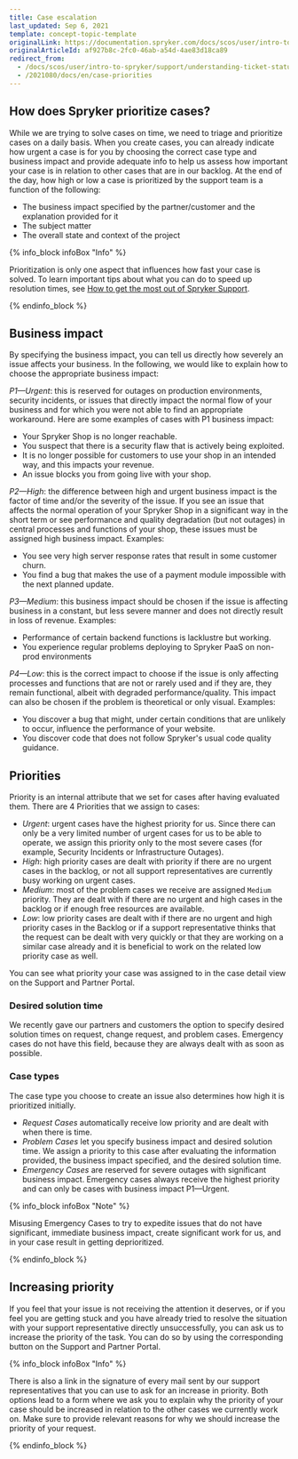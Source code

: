 ```yaml
---
title: Case escalation
last_updated: Sep 6, 2021
template: concept-topic-template
originalLink: https://documentation.spryker.com/docs/scos/user/intro-to-spryker/support/understanding-ticket-status.html#how-are-bug-tickets-prioritized
originalArticleId: af927b8c-2fc0-46ab-a54d-4ae83d18ca89
redirect_from:
  - /docs/scos/user/intro-to-spryker/support/understanding-ticket-status.html#how-are-bug-tickets-prioritized
  - /2021080/docs/en/case-priorities
---
```


## How does Spryker prioritize cases?
While we are trying to solve cases on time, we need to triage and prioritize cases on a daily basis. When you create cases, you can already indicate how urgent a case is for you by choosing the correct case type and business impact and provide adequate info to help us assess how important your case is in relation to other cases that are in our backlog. At the end of the day, how high or low a case is prioritized by the support team is a function of the following:
* The business impact specified by the partner/customer and the explanation provided for it
* The subject matter
* The overall state and context of the project

{% info_block infoBox "Info" %}

Prioritization is only one aspect that influences how fast your case is solved. To learn important tips about what you can do to speed up resolution times, see [How to get the most out of Spryker Support](/docs/scos/user/intro-to-spryker/support/how-to-get-the-most-out-of-spryker-support.html).

{% endinfo_block %}

## Business impact

By specifying the business impact, you can tell us directly how severely an issue affects your business. In the following, we would like to explain how to choose the appropriate business impact:

*P1—Urgent*: this is reserved for outages on production environments, security incidents, or issues that directly impact the normal flow of your business and for which you were not able to find an appropriate workaround.
Here are some examples of cases with P1 business impact:
* Your Spryker Shop is no longer reachable.
* You suspect that there is a security flaw that is actively being exploited.
* It is no longer possible for customers to use your shop in an intended way, and this impacts your revenue.
* An issue blocks you from going live with your shop.

*P2—High*: the difference between high and urgent business impact is the factor of time and/or the severity of the issue. If you see an issue that affects the normal operation of your Spryker Shop in a significant way in the short term or see performance and quality degradation (but not outages) in central processes and functions of your shop, these issues must be assigned high business impact. Examples:
* You see very high server response rates that result in some customer churn.
* You find a bug that makes the use of a payment module impossible with the next planned update.

*P3—Medium*: this business impact should be chosen if the issue is affecting business in a constant, but less severe manner and does not directly result in loss of revenue. Examples:
* Performance of certain backend functions is lacklustre but working.
* You experience regular problems deploying to Spryker PaaS on non-prod environments

*P4—Low*: this is the correct impact to choose if the issue is only affecting processes and functions that are not or rarely used and if they are, they remain functional, albeit with degraded performance/quality. This impact can also be chosen if the problem is theoretical or only visual. Examples:
* You discover a bug that might, under certain conditions that are unlikely to occur, influence the performance of your website.
* You discover code that does not follow Spryker's usual code quality guidance.

## Priorities
Priority is an internal attribute that we set for cases after having evaluated them. There are 4 Priorities that we assign to cases:
* *Urgent*: urgent cases have the highest priority for us. Since there can only be a very limited number of urgent cases for us to be able to operate, we assign this priority only to the most severe cases (for example, Security Incidents or Infrastructure Outages).
* *High*: high priority cases are dealt with priority if there are no urgent cases in the backlog, or not all support representatives are currently busy working on urgent cases.
* *Medium*: most of the problem cases we receive are assigned `Medium` priority. They are dealt with if there are no urgent and high cases in the backlog or if enough free resources are available.
* *Low*: low priority cases are dealt with if there are no urgent and high priority cases in the Backlog or if a support representative thinks that the request can be dealt with very quickly or that they are working on a similar case already and it is beneficial to work on the related low priority case as well.

You can see what priority your case was assigned to in the case detail view on the Support and Partner Portal.

<!--

![image.png](https://cdn.document360.io/9fafa0d5-d76f-40c5-8b02-ab9515d3e879/Images/Documentation/image%28166%29.png)

-->

### Desired solution time
We recently gave our partners and customers the option to specify desired solution times on request, change request, and problem cases. Emergency cases do not have this field, because they are always dealt with as soon as possible.

### Case types
The case type you choose to create an issue also determines how high it is prioritized initially.
* *Request Cases* automatically receive low priority and are dealt with when there is time.
* *Problem Cases* let you specify business impact and desired solution time. We assign a priority to this case after evaluating the information provided, the business impact specified, and the desired solution time.
* *Emergency Cases* are reserved for severe outages with significant business impact. Emergency cases always receive the highest priority and can only be cases with business impact P1—Urgent.

{% info_block infoBox "Note" %}

Misusing Emergency Cases to try to expedite issues that do not have significant, immediate business impact, create significant work for us, and in your case result in getting deprioritized.

{% endinfo_block %}


## Increasing priority
If you feel that your issue is not receiving the attention it deserves, or if you feel you are getting stuck and you have already tried to resolve the situation with your support representative directly unsuccessfully, you can ask us to increase the priority of the task. You can do so by using the corresponding button on the Support and Partner Portal.

<!--
![image.png](https://cdn.document360.io/9fafa0d5-d76f-40c5-8b02-ab9515d3e879/Images/Documentation/image%28165%29.png)
-->

{% info_block infoBox "Info" %}

There is also a link in the signature of every mail sent by our support representatives that you can use to ask for an increase in priority.
Both options lead to a form where we ask you to explain why the priority of your case should be increased in relation to the other cases we currently work on. Make sure to provide relevant reasons for why we should increase the priority of your request.

{% endinfo_block %}